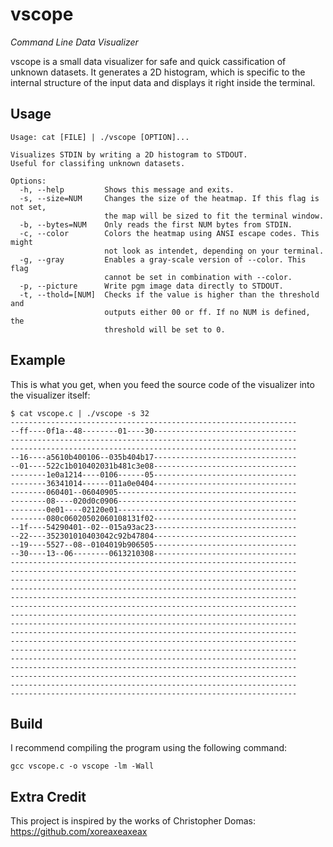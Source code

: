 # vscope
*Command Line Data Visualizer*

vscope is a small data visualizer for safe and quick cassification of unknown datasets. It generates a 2D histogram, which is specific to the internal structure of the input data and displays it right inside the terminal.

## Usage
```
Usage: cat [FILE] | ./vscope [OPTION]...

Visualizes STDIN by writing a 2D histogram to STDOUT.
Useful for classifing unknown datasets.

Options:
  -h, --help         Shows this message and exits.
  -s, --size=NUM     Changes the size of the heatmap. If this flag is not set,
                     the map will be sized to fit the terminal window.
  -b, --bytes=NUM    Only reads the first NUM bytes from STDIN.
  -c, --color        Colors the heatmap using ANSI escape codes. This might
                     not look as intendet, depending on your terminal.
  -g, --gray         Enables a gray-scale version of --color. This flag
                     cannot be set in combination with --color.
  -p, --picture      Write pgm image data directly to STDOUT.
  -t, --thold=[NUM]  Checks if the value is higher than the threshold and
                     outputs either 00 or ff. If no NUM is defined, the
                     threshold will be set to 0.
```

## Example
This is what you get, when you feed the source code of the visualizer into the visualizer itself:
```
$ cat vscope.c | ./vscope -s 32
----------------------------------------------------------------
--ff----0f1a--48--------01----30--------------------------------
----------------------------------------------------------------
----------------------------------------------------------------
--16----a5610b400106--035b404b17--------------------------------
--01----522c1b010402031b481c3e08--------------------------------
--------1e0a1214----0106------05--------------------------------
--------36341014------011a0e0404--------------------------------
--------060401--06040905----------------------------------------
--------08----020d0c0906----------------------------------------
--------0e01----02120e01----------------------------------------
--------080c06020502060108131f02--------------------------------
--1f----54290401--02--015a93ac23--------------------------------
--22----352301010403042c92b47804--------------------------------
--19----5527--08--0104019b906505--------------------------------
--30----13--06--------0613210308--------------------------------
----------------------------------------------------------------
----------------------------------------------------------------
----------------------------------------------------------------
----------------------------------------------------------------
----------------------------------------------------------------
----------------------------------------------------------------
----------------------------------------------------------------
----------------------------------------------------------------
----------------------------------------------------------------
----------------------------------------------------------------
----------------------------------------------------------------
----------------------------------------------------------------
----------------------------------------------------------------
----------------------------------------------------------------
----------------------------------------------------------------
----------------------------------------------------------------
```

## Build
I recommend compiling the program using the following command:
```
gcc vscope.c -o vscope -lm -Wall
```

## Extra Credit
This project is inspired by the works of Christopher Domas: https://github.com/xoreaxeaxeax
